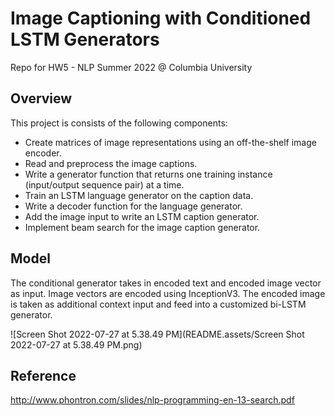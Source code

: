 # Image Captioning with Conditioned LSTM Generators

Repo for HW5 - NLP Summer 2022 @ Columbia University

## Overview

This project is consists of the following components:

- Create matrices of image representations using an off-the-shelf image encoder.
- Read and preprocess the image captions.
- Write a generator function that returns one training instance (input/output sequence pair) at a time.
- Train an LSTM language generator on the caption data.
- Write a decoder function for the language generator.
- Add the image input to write an LSTM caption generator.
- Implement beam search for the image caption generator.

## Model

The conditional generator takes in encoded text and encoded image vector as input. Image vectors are encoded using InceptionV3. The encoded image is taken as additional context input and feed into a customized bi-LSTM generator.



![Screen Shot 2022-07-27 at 5.38.49 PM](README.assets/Screen Shot 2022-07-27 at 5.38.49 PM.png)

## Reference
http://www.phontron.com/slides/nlp-programming-en-13-search.pdf

